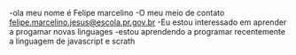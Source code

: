 -ola meu  nome é Felipe marcelino 
-O meu meio de contato felipe.marcelino.jesus@escola.pr.gov.br
-Eu estou interessado em aprender a progamar novas linguages
-estou aprendendo a programar recentemente a linguagem de javascript e scrath
